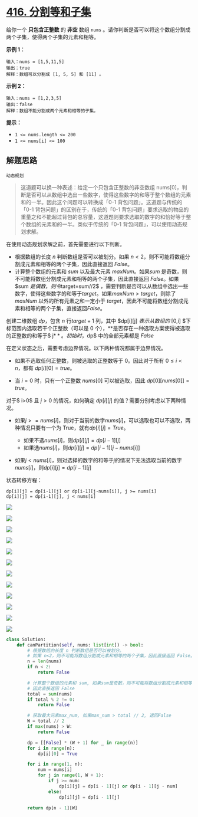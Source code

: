 # [416. 分割等和子集](https://leetcode.cn/problems/partition-equal-subset-sum/)

给你一个 **只包含正整数** 的 **非空** 数组 `nums` 。请你判断是否可以将这个数组分割成两个子集，使得两个子集的元素和相等。

 

**示例 1：**

```
输入：nums = [1,5,11,5]
输出：true
解释：数组可以分割成 [1, 5, 5] 和 [11] 。
```

**示例 2：**

```
输入：nums = [1,2,3,5]
输出：false
解释：数组不能分割成两个元素和相等的子集。
```

 

**提示：**

- `1 <= nums.length <= 200`
- `1 <= nums[i] <= 100`



## 解题思路

```
动态规划
```

> 这道题可以换一种表述：给定一个只包含正整数的非空数组 nums[0]，判断是否可以从数组中选出一些数字，使得这些数字的和等于整个数组的元素和的一半。因此这个问题可以转换成「0-1 背包问题」。这道题与传统的「0-1 背包问题」的区别在于，传统的「0-1 背包问题」要求选取的物品的重量之和不能超过背包的总容量，这道题则要求选取的数字的和恰好等于整个数组的元素和的一半。类似于传统的「0-1 背包问题」，可以使用动态规划求解。
>

在使用动态规划求解之前，首先需要进行以下判断。

- 根据数组的长度 $n$ 判断数组是否可以被划分。如果 $n<2$，则不可能将数组分割成元素和相等的两个子集，因此直接返回 $False$。
- 计算整个数组的元素和 $sum$ 以及最大元素 $maxNum$。如果$sum$ 是奇数，则不可能将数组分割成元素和相等的两个子集，因此直接返回 $False$。如果 $sum $是偶数，则令$target=sum//2$ ，需要判断是否可以从数组中选出一些数字，使得这些数字的和等于$target$。如果$maxNum>target$，则除了 $maxNum$ 以外的所有元素之和一定小于 $target$，因此不可能将数组分割成元素和相等的两个子集，直接返回$False$。



创建二维数组 $dp$，包含 $n$ 行$target+1$ 列，其中 $dp[i][j] $表示从数组的$ [0,i] $下标范围内选取若干个正整数（可以是 $0$ 个），**是否存在一种选取方案使得被选取的正整数的和等于$ j$**。初始时，$dp$ 中的全部元素都是 $False$

在定义状态之后，需要考虑边界情况。以下两种情况都属于边界情况。

- 如果不选取任何正整数，则被选取的正整数等于 $0$。因此对于所有 $0≤i<n$，都有 $dp[i][0]=true$。


- 当 $i=0$ 时，只有一个正整数 $nums[0]$ 可以被选取，因此 $dp[0][nums[0]]=true$。




对于$ i>0$ 且 $j>0$ 的情况，如何确定 $dp[i][j]$ 的值？需要分别考虑以下两种情况。

- 如果$j>=nums[i]$，则对于当前的数字$nums[i]$，可以选取也可以不选取，两种情况只要有一个为 True，就有$dp[i][j]=True$。

  - 如果不选$nums[i]$，则$dp[i][j] = dp[i-1][j]$
  - 如果选$nums[i]$，则$dp[i][j] = dp[i-1][j-nums[i]]$

- 如果$j<nums[i]$，则对选择的数字的和等于$j$的情况下无法选取当前的数字$nums[i]$，则$dp[i][j] = dp[i-1][j]$

状态转移方程：

```
dp[i][j] = dp[i-1][j] or dp[i-1][j-nums[i]], j >= nums[i]
dp[i][j] = dp[i-1][j], j < nums[i]
```

![](https://assets.leetcode-cn.com/solution-static/416/1.png)

![](https://assets.leetcode-cn.com/solution-static/416/2.png)

![](https://assets.leetcode-cn.com/solution-static/416/3.png)

![](https://assets.leetcode-cn.com/solution-static/416/4.png)

![](https://assets.leetcode-cn.com/solution-static/416/5.png)

![](https://assets.leetcode-cn.com/solution-static/416/6.png)

![](https://assets.leetcode-cn.com/solution-static/416/7.png)

![](https://assets.leetcode-cn.com/solution-static/416/8.png)

![](https://assets.leetcode-cn.com/solution-static/416/9.png)

![](https://assets.leetcode-cn.com/solution-static/416/10.png)

![](https://assets.leetcode-cn.com/solution-static/416/11.png)

![](https://assets.leetcode-cn.com/solution-static/416/12.png)





```python
class Solution:
    def canPartition(self, nums: list[int]) -> bool:
        # 根据数组的长度 n 判断数组是否可以被划分。
        # 如果 n<2，则不可能将数组分割成元素和相等的两个子集，因此直接返回 False。
        n = len(nums)
        if n < 2:
            return False

        # 计算整个数组的元素和 sum, 如果sum是奇数，则不可能将数组分割成元素和相等的两个子集，
        # 因此直接返回 False
        total = sum(nums)
        if total % 2 != 0:
            return False

        # 获取最大元素max_num, 如果max_num > total // 2, 返回False
        W = total // 2
        if max(nums) > W:
            return False

        dp = [[False] * (W + 1) for _ in range(n)]
        for i in range(n):
            dp[i][0] = True

        for i in range(1, n):
            num = nums[i]
            for j in range(1, W + 1):
                if j >= num:
                    dp[i][j] = dp[i - 1][j] or dp[i - 1][j - num]
                else:
                    dp[i][j] = dp[i - 1][j]

        return dp[n - 1][W]
```

